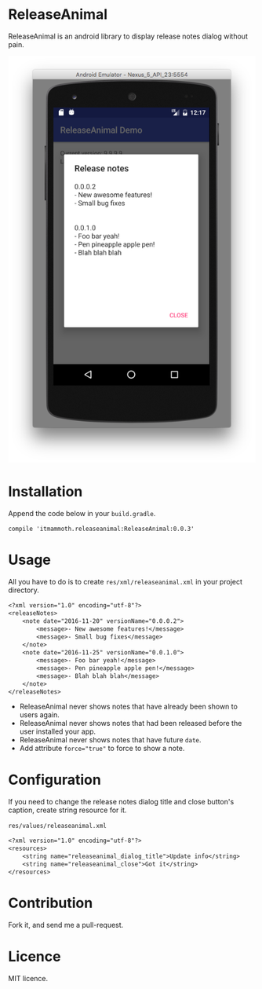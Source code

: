 # ReleaseAnimal
ReleaseAnimal is an android library to display release notes dialog without pain.

![Screenshot](screenshot.png)

# Installation
Append the code below in your `build.gradle`.

    compile 'itmammoth.releaseanimal:ReleaseAnimal:0.0.3'

# Usage

All you have to do is to create `res/xml/releaseanimal.xml` in your project directory.

    <?xml version="1.0" encoding="utf-8"?>
    <releaseNotes>
        <note date="2016-11-20" versionName="0.0.0.2">
            <message>- New awesome features!</message>
            <message>- Small bug fixes</message>
        </note>
        <note date="2016-11-25" versionName="0.0.1.0">
            <message>- Foo bar yeah!</message>
            <message>- Pen pineapple apple pen!</message>
            <message>- Blah blah blah</message>
        </note>
    </releaseNotes>

- ReleaseAnimal never shows notes that have already been shown to users again.
- ReleaseAnimal never shows notes that had been released before the user installed your app.
- ReleaseAnimal never shows notes that have future `date`.
- Add attribute `force="true"` to force to show a note.

# Configuration

If you need to change the release notes dialog title and close button's caption, create string resource for it.

`res/values/releaseanimal.xml`

    <?xml version="1.0" encoding="utf-8"?>
    <resources>
        <string name="releaseanimal_dialog_title">Update info</string>
        <string name="releaseanimal_close">Got it</string>
    </resources>

# Contribution

Fork it, and send me a pull-request.

# Licence

MIT licence.

